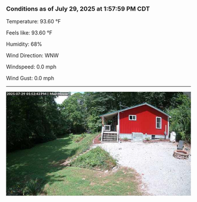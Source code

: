 ### Conditions as of July 29, 2025 at 1:57:59 PM CDT 

Temperature: 93.60 &deg;F

Feels like: 93.60 &deg;F

Humidity: 68%

Wind Direction: WNW

Windspeed: 0.0 mph

Wind Gust: 0.0 mph

---

<img src="./images/latest.jpeg"/>

